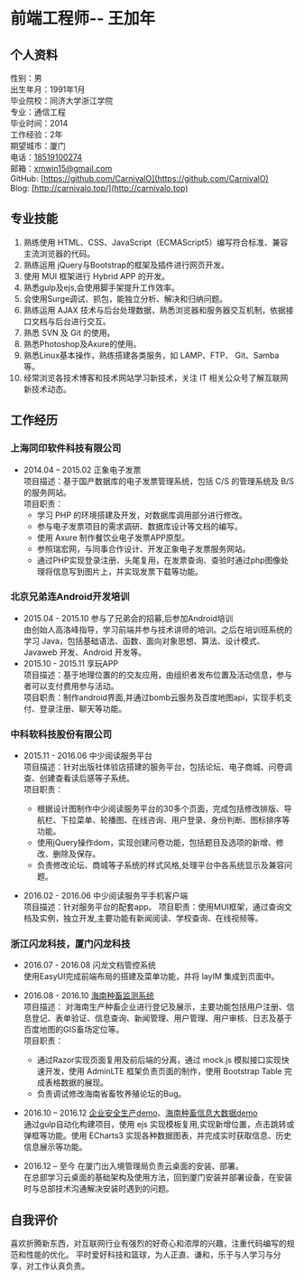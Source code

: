 # 前端工程师-- 王加年

## 个人资料
性别：男  
出生年月：1991年1月  
毕业院校：同济大学浙江学院  
专业：通信工程  
毕业时间：2014  
工作经验：2年  
期望城市：厦门  
电话：<a href="tel:18519100274">18519100274</a>  
邮箱：xmwjn15@gmail.com  
GitHub: [https://github.com/CarnivalO](https://github.com/CarnivalO)  
Blog: [http://carnivalo.top/](http://carnivalo.top)  

## 专业技能

1. 熟练使用 HTML、CSS、JavaScript（ECMAScript5）编写符合标准、兼容主流浏览器的代码。
2. 熟练运用 jQuery与Bootstrap的框架及插件进行网页开发。  
3. 使用 MUI 框架进行 Hybrid APP 的开发。  
4. 熟悉gulp及ejs,会使用脚手架提升工作效率。
5. 会使用Surge调试、抓包，能独立分析、解决和归纳问题。  
6. 熟练运用 AJAX 技术与后台处理数据，熟悉浏览器和服务器交互机制，依据接口文档与后台进行交互。  
7. 熟悉 SVN 及 Git 的使用。  
8. 熟悉Photoshop及Axure的使用。  
9. 熟悉Linux基本操作，熟练搭建各类服务，如 LAMP、FTP、 Git、Samba 等。  
10. 经常浏览各技术博客和技术网站学习新技术，关注 IT 相关公众号了解互联网新技术动态。

## 工作经历

### 上海同印软件科技有限公司

* 2014.04 – 2015.02	正象电子发票  
项目描述：基于国产数据库的电子发票管理系统，包括 C/S 的管理系统及 B/S 的服务网站。  
项目职责： 
    * 学习 PHP 的环境搭建及开发，对数据库调用部分进行修改。
    * 参与电子发票项目的需求调研、数据库设计等文档的编写。
    * 使用 Axure 制作餐饮业电子发票APP原型。  
    * 参照瑞宏网，与同事合作设计、开发正象电子发票服务网站。  
    * 通过PHP实现登录注册、头尾复用，在发票查询、查验时通过php图像处理将信息写到图片上，并实现发票下载等功能。

### 北京兄弟连Android开发培训  

* 2015.04 - 2015.10 参与了兄弟会的招募,后参加Android培训  
由创始人高洛峰指导，学习前端并参与技术讲师的培训。之后在培训班系统的学习 Java，包括基础语法、函数、面向对象思想、算法、设计模式、Javaweb 开发、Android 开发等。
* 2015.10 - 2015.11 享玩APP  
项目描述：基于地理位置的的交友应用，由组织者发布位置及活动信息，参与者可以支付费用参与活动。  
项目职责：制作android界面,并通过bomb云服务及百度地图api，实现手机支付、登录注册、聊天等功能。

### 中科软科技股份有限公司  

* 2015.11 - 2016.06	中少阅读服务平台  
项目描述：针对出版社体验店搭建的服务平台，包括论坛、电子商城、问卷调查、创建查看读后感等子系统。  
项目职责：
    * 根据设计图制作中少阅读服务平台的30多个页面，完成包括修改排版、导航栏、下拉菜单、轮播图、在线咨询、用户登录、身份判断、图标排序等功能。
    * 使用jQuery操作dom，实现创建问卷功能，包括题目及选项的新增、修改、删除及保存。
    * 负责修改论坛、商城等子系统的样式风格,处理平台中各系统显示及兼容问题。
 
* 2016.02 - 2016.06	中少阅读服务平手机客户端  
项目描述：针对服务平台的配套app。
项目职责：使用MUI框架，通过查询文档及实例，独立开发,主要功能有新闻阅读、学校查询、在线视频等。

### 浙江闪龙科技，厦门闪龙科技

* 2016.07 - 2016.08	闪龙文档管控系统   
使用EasyUI完成前端布局的搭建及菜单功能，并将 layIM 集成到页面中。  

* 2016.08 - 2016.10	[海南种畜监测系统](http://61.164.221.2:8083/)  
项目描述： 对海南生产种畜企业进行登记及展示，主要功能包括用户注册、信息登记、表单验证、信息查询、新闻管理、用户管理、用户审核、日志及基于百度地图的GIS畜场定位等。   
项目职责：  
    * 通过Razor实现页面复用及前后端的分离，通过 mock.js 模拟接口实现快速开发，使用 AdminLTE 框架负责页面的制作，使用 Bootstrap Table 完成表格数据的展现。
    * 负责调试修改海南省畜牧养殖论坛的Bug。
* 2016.10 – 2016.12	[企业安全生产demo](http://carnivalo.top/2017/03/23/%E9%A1%B5%E9%9D%A2/pages/page8/html/)、[海南种畜信息大数据demo](http://carnivalo.top/2017/03/23/%E9%A1%B5%E9%9D%A2/pages/page7/html/)   
通过gulp自动化构建项目，使用 ejs 实现模板复用,实现新增位置，点击跳转或弹框等功能。使用 ECharts3 实现各种数据图表，并完成实时获取信息、历史信息展示等功能。
* 2016.12 – 至今   在厦门出入境管理局负责云桌面的安装、部署。  
在总部学习云桌面的基础架构及使用方法，回到厦门安装并部署设备，在安装时与总部技术沟通解决安装时遇到的问题。  

## 自我评价
喜欢折腾新东西，对互联网行业有强烈的好奇心和浓厚的兴趣，注重代码编写的规范和性能的优化。
平时爱好科技和篮球，为人正直、谦和，乐于与人学习与分享，对工作认真负责。



